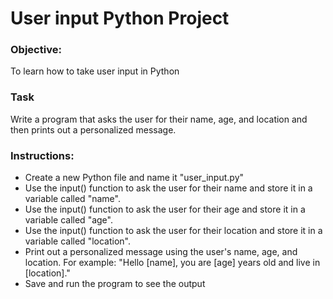 # User input Python Project
### Objective: 
To learn how to take user input in Python
### Task
Write a program that asks the user for their name, age, and location and then prints out a personalized message.
### Instructions:
- Create a new Python file and name it "user_input.py"
- Use the input() function to ask the user for their name and store it in a variable called "name".
- Use the input() function to ask the user for their age and store it in a variable called "age".
- Use the input() function to ask the user for their location and store it in a variable called "location".
- Print out a personalized message using the user's name, age, and location. For example: "Hello [name], you are [age] years old and live in [location]."
- Save and run the program to see the output
